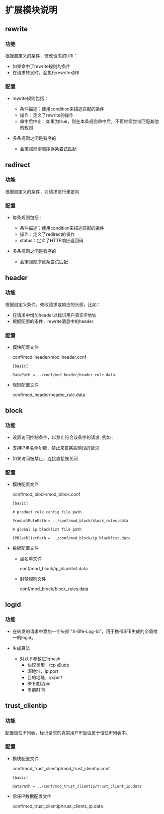 # 扩展模块说明

## rewrite

### 功能

根据自定义的条件，修改请求的URI：
- 如果命中了rewrite规则的条件
- 在请求转发时，会执行rewrite动作

### 配置

- rewrite规则包括：
    - 条件描述：使用condition来描述匹配的条件
    - 操作：定义了rewrite的操作
    - 命中后中止：如果为true，则在本条规则命中后，不再继续尝试匹配其他的规则

- 多条规则之间是有序的
    - 会按照规则顺序逐条尝试匹配

## redirect

### 功能

根据自定义的条件，对请求进行重定向

### 配置

- 每条规则包括：
    - 条件描述：使用condition来描述匹配的条件
    - 操作：定义了redirect的操作
    - status：定义了HTTP响应返回码

- 多条规则之间是有序的
    - 会按照顺序逐条尝试匹配

## header

### 功能

根据自定义条件，修改请求或响应的头部，比如：

- 在请求中增加header以标识用户真实IP地址
- 根据配置的条件，rewrite消息中的header

### 配置

- 模块配置文件

    conf/mod_header/mod_header.conf

    ```
    [basic]

    DataPath = ../conf/mod_header/header_rule.data
    ```

- 规则配置文件

    conf/mod_header/header_rule.data

## block

### 功能

- 设置访问控制条件，以禁止符合该条件的请求, 例如：
 * 支持IP黑名单功能，禁止来自某些网段的请求
- 如果访问被禁止，连接直接被关闭

### 配置

- 模块配置文件

    conf/mod_block/mod_block.conf
    ```
    [basic]

    # product rule config file path

    ProductRulePath = ../conf/mod_block/block_rules.data

    # global ip blacklist file path

    IPBlacklistPath = ../conf/mod_block/ip_blacklist.data
    ```
- 数据配置文件

    - 黑名单文件

        conf/mod_block/ip_blacklist.data

    - 封禁规则文件

        conf/mod_block/block_rules.data

## logid

### 功能

- 在转发的请求中添加一个头部 "X-Bfe-Log-Id"，用于携带BFE生成的全局唯一的logid。

- 生成算法
    - 对以下参数进行hash
        - 协议类型，tcp 或udp
        - 源地址，ip:port
        - 目的地址，ip:port
        - BFE进程pid
        - 当前时间

## trust_clientip

### 功能

配置信任IP列表，标识请求的真实用户IP是否属于信任IP列表中。

### 配置

- 模块配置文件

    conf/mod_trust_clientip/mod_trust_clientip.conf

    ```
    [basic]

    DataPath = ../conf/mod_trust_clientip/trust_client_ip.data
    ```

- 信任IP数据配置文件

    conf/mod_trust_clientip/trust_clients_ip.data

